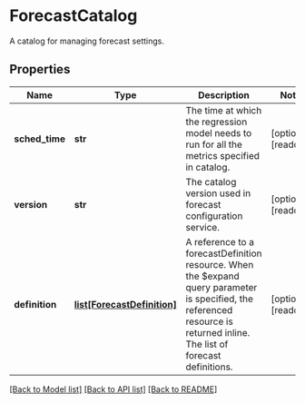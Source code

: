 # ForecastCatalog

A catalog for managing forecast settings. 
## Properties
Name | Type | Description | Notes
------------ | ------------- | ------------- | -------------
**sched_time** | **str** | The time at which the regression model needs to run for all the metrics specified in catalog.   | [optional] [readonly] 
**version** | **str** | The catalog version used in forecast configuration service.    | [optional] [readonly] 
**definition** | [**list[ForecastDefinition]**](ForecastDefinition.md) | A reference to a forecastDefinition resource. When the $expand query parameter is specified, the referenced resource is returned inline. The list of forecast definitions.  | [optional] [readonly] 

[[Back to Model list]](../README.md#documentation-for-models) [[Back to API list]](../README.md#documentation-for-api-endpoints) [[Back to README]](../README.md)


